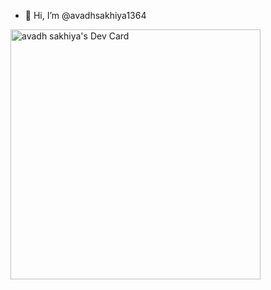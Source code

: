 - 👋 Hi, I’m @avadhsakhiya1364

<a href="https://app.daily.dev/avadh_sakhiya12"><img src="https://api.daily.dev/devcards/154d64dec2c64bd5aaf87c71ab40bd3d.png?r=byo" width="400" alt="avadh sakhiya's Dev Card"/></a>
